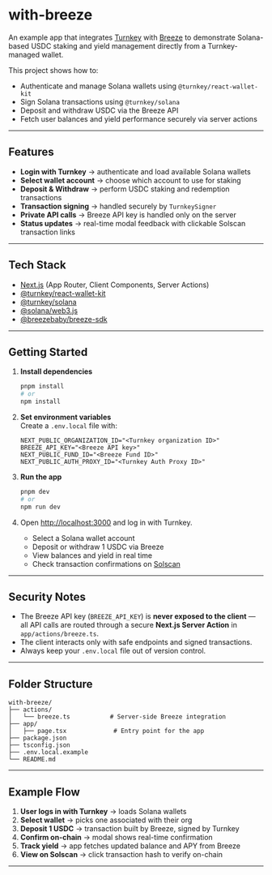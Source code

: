 # with-breeze

An example app that integrates [Turnkey](https://turnkey.com) with [Breeze](https://breeze.baby) to demonstrate Solana-based USDC staking and yield management directly from a Turnkey-managed wallet.

This project shows how to:

- Authenticate and manage Solana wallets using `@turnkey/react-wallet-kit`
- Sign Solana transactions using `@turnkey/solana`
- Deposit and withdraw USDC via the Breeze API
- Fetch user balances and yield performance securely via server actions

---

## Features

- **Login with Turnkey** → authenticate and load available Solana wallets
- **Select wallet account** → choose which account to use for staking
- **Deposit & Withdraw** → perform USDC staking and redemption transactions
- **Transaction signing** → handled securely by `TurnkeySigner`
- **Private API calls** → Breeze API key is handled only on the server
- **Status updates** → real-time modal feedback with clickable Solscan transaction links

---

## Tech Stack

- [Next.js](https://nextjs.org/) (App Router, Client Components, Server Actions)
- [@turnkey/react-wallet-kit](https://www.npmjs.com/package/@turnkey/react-wallet-kit)
- [@turnkey/solana](https://www.npmjs.com/package/@turnkey/solana)
- [@solana/web3.js](https://solana-labs.github.io/solana-web3.js/)
- [@breezebaby/breeze-sdk](https://www.npmjs.com/package/@breezebaby/breeze-sdk)

---

## Getting Started

1. **Install dependencies**

   ```bash
   pnpm install
   # or
   npm install
   ```

2. **Set environment variables**  
   Create a `.env.local` file with:

   ```env
   NEXT_PUBLIC_ORGANIZATION_ID="<Turnkey organization ID>"
   BREEZE_API_KEY="<Breeze API key>"
   NEXT_PUBLIC_FUND_ID="<Breeze Fund ID>"
   NEXT_PUBLIC_AUTH_PROXY_ID="<Turnkey Auth Proxy ID>"
   ```

3. **Run the app**

   ```bash
   pnpm dev
   # or
   npm run dev
   ```

4. Open [http://localhost:3000](http://localhost:3000) and log in with Turnkey.
   - Select a Solana wallet account
   - Deposit or withdraw 1 USDC via Breeze
   - View balances and yield in real time
   - Check transaction confirmations on [Solscan](https://solscan.io)

---

## Security Notes

- The Breeze API key (`BREEZE_API_KEY`) is **never exposed to the client** — all API calls are routed through a secure **Next.js Server Action** in `app/actions/breeze.ts`.
- The client interacts only with safe endpoints and signed transactions.
- Always keep your `.env.local` file out of version control.

---

## Folder Structure

```
with-breeze/
├── actions/
│   └── breeze.ts           # Server-side Breeze integration
├── app/
│   ├── page.tsx             # Entry point for the app
├── package.json
├── tsconfig.json
├── .env.local.example
└── README.md
```

---

## Example Flow

1. **User logs in with Turnkey** → loads Solana wallets
2. **Select wallet** → picks one associated with their org
3. **Deposit 1 USDC** → transaction built by Breeze, signed by Turnkey
4. **Confirm on-chain** → modal shows real-time confirmation
5. **Track yield** → app fetches updated balance and APY from Breeze
6. **View on Solscan** → click transaction hash to verify on-chain

---
